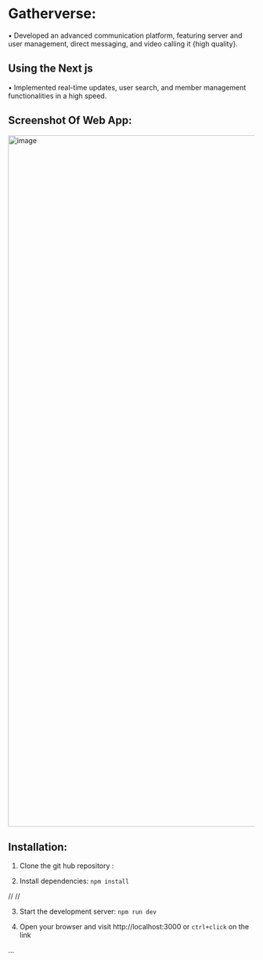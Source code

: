  # Gatherverse: 



•  Developed an advanced communication platform, featuring server and user management, direct messaging, and video
calling it {high quality}. 


 ## Using the Next js
 • Implemented real-time updates, user search, and member management functionalities in a high speed. 


 

## Screenshot Of Web App:

  <img width="1408" alt="image" 
 src="https://utfs.io/f/mJvRnIkXEid5hKFM7btuSbW2FIKR9CTzktOLxgM7f5Gque3a">

 

  ## Installation:

 1. Clone the git hub repository :

 2. Install dependencies: `npm install`
  
   // // 

 3. Start the development server: `npm run dev`

    
 4. Open your browser and visit http://localhost:3000 or `ctrl+click` on the link








    
 ...
